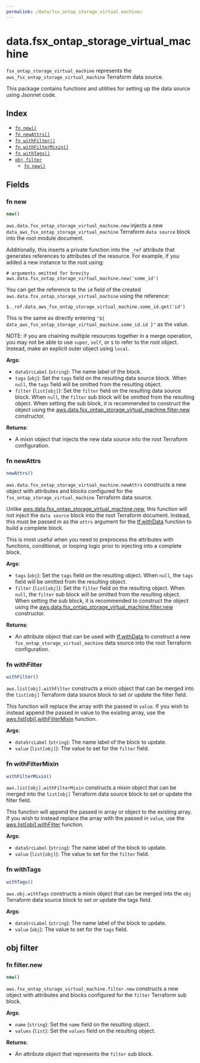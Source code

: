 ```yaml
---
permalink: /data/fsx_ontap_storage_virtual_machine/
---
```


# data.fsx_ontap_storage_virtual_machine

`fsx_ontap_storage_virtual_machine` represents the `aws_fsx_ontap_storage_virtual_machine` Terraform data source.



This package contains functions and utilities for setting up the data source using Jsonnet code.


## Index

* [`fn new()`](#fn-new)
* [`fn newAttrs()`](#fn-newattrs)
* [`fn withFilter()`](#fn-withfilter)
* [`fn withFilterMixin()`](#fn-withfiltermixin)
* [`fn withTags()`](#fn-withtags)
* [`obj filter`](#obj-filter)
  * [`fn new()`](#fn-filternew)

## Fields

### fn new

```ts
new()
```


`aws.data.fsx_ontap_storage_virtual_machine.new` injects a new `data_aws_fsx_ontap_storage_virtual_machine` Terraform `data source`
block into the root module document.

Additionally, this inserts a private function into the `_ref` attribute that generates references to attributes of the
resource. For example, if you added a new instance to the root using:

    # arguments omitted for brevity
    aws.data.fsx_ontap_storage_virtual_machine.new('some_id')

You can get the reference to the `id` field of the created `aws.data.fsx_ontap_storage_virtual_machine` using the reference:

    $._ref.data_aws_fsx_ontap_storage_virtual_machine.some_id.get('id')

This is the same as directly entering `"${ data_aws_fsx_ontap_storage_virtual_machine.some_id.id }"` as the value.

NOTE: if you are chaining multiple resources together in a merge operation, you may not be able to use `super`, `self`,
or `$` to refer to the root object. Instead, make an explicit outer object using `local`.

**Args**:
  - `dataSrcLabel` (`string`): The name label of the block.
  - `tags` (`obj`): Set the `tags` field on the resulting data source block. When `null`, the `tags` field will be omitted from the resulting object.
  - `filter` (`list[obj]`): Set the `filter` field on the resulting data source block. When `null`, the `filter` sub block will be omitted from the resulting object. When setting the sub block, it is recommended to construct the object using the [aws.data.fsx_ontap_storage_virtual_machine.filter.new](#fn-filternew) constructor.

**Returns**:
- A mixin object that injects the new data source into the root Terraform configuration.


### fn newAttrs

```ts
newAttrs()
```


`aws.data.fsx_ontap_storage_virtual_machine.newAttrs` constructs a new object with attributes and blocks configured for the `fsx_ontap_storage_virtual_machine`
Terraform data source.

Unlike [aws.data.fsx_ontap_storage_virtual_machine.new](#fn-new), this function will not inject the `data source`
block into the root Terraform document. Instead, this must be passed in as the `attrs` argument for the
[tf.withData](https://github.com/tf-libsonnet/core/tree/main/docs#fn-withdata) function to build a complete block.

This is most useful when you need to preprocess the attributes with functions, conditional, or looping logic prior to
injecting into a complete block.

**Args**:
  - `tags` (`obj`): Set the `tags` field on the resulting object. When `null`, the `tags` field will be omitted from the resulting object.
  - `filter` (`list[obj]`): Set the `filter` field on the resulting object. When `null`, the `filter` sub block will be omitted from the resulting object. When setting the sub block, it is recommended to construct the object using the [aws.data.fsx_ontap_storage_virtual_machine.filter.new](#fn-filternew) constructor.

**Returns**:
  - An attribute object that can be used with [tf.withData](https://github.com/tf-libsonnet/core/tree/main/docs#fn-withdata) to construct a new `fsx_ontap_storage_virtual_machine` data source into the root Terraform configuration.


### fn withFilter

```ts
withFilter()
```

`aws.list[obj].withFilter` constructs a mixin object that can be merged into the `list[obj]`
Terraform data source block to set or update the filter field.

This function will replace the array with the passed in `value`. If you wish to instead append the
passed in value to the existing array, use the [aws.list[obj].withFilterMixin](TODO) function.


**Args**:
  - `dataSrcLabel` (`string`): The name label of the block to update.
  - `value` (`list[obj]`): The value to set for the `filter` field.


### fn withFilterMixin

```ts
withFilterMixin()
```

`aws.list[obj].withFilterMixin` constructs a mixin object that can be merged into the `list[obj]`
Terraform data source block to set or update the filter field.

This function will append the passed in array or object to the existing array. If you wish
to instead replace the array with the passed in `value`, use the [aws.list[obj].withFilter](TODO)
function.


**Args**:
  - `dataSrcLabel` (`string`): The name label of the block to update.
  - `value` (`list[obj]`): The value to set for the `filter` field.


### fn withTags

```ts
withTags()
```

`aws.obj.withTags` constructs a mixin object that can be merged into the `obj`
Terraform data source block to set or update the tags field.



**Args**:
  - `dataSrcLabel` (`string`): The name label of the block to update.
  - `value` (`obj`): The value to set for the `tags` field.


## obj filter



### fn filter.new

```ts
new()
```


`aws.fsx_ontap_storage_virtual_machine.filter.new` constructs a new object with attributes and blocks configured for the `filter`
Terraform sub block.



**Args**:
  - `name` (`string`): Set the `name` field on the resulting object.
  - `values` (`list`): Set the `values` field on the resulting object.

**Returns**:
  - An attribute object that represents the `filter` sub block.
